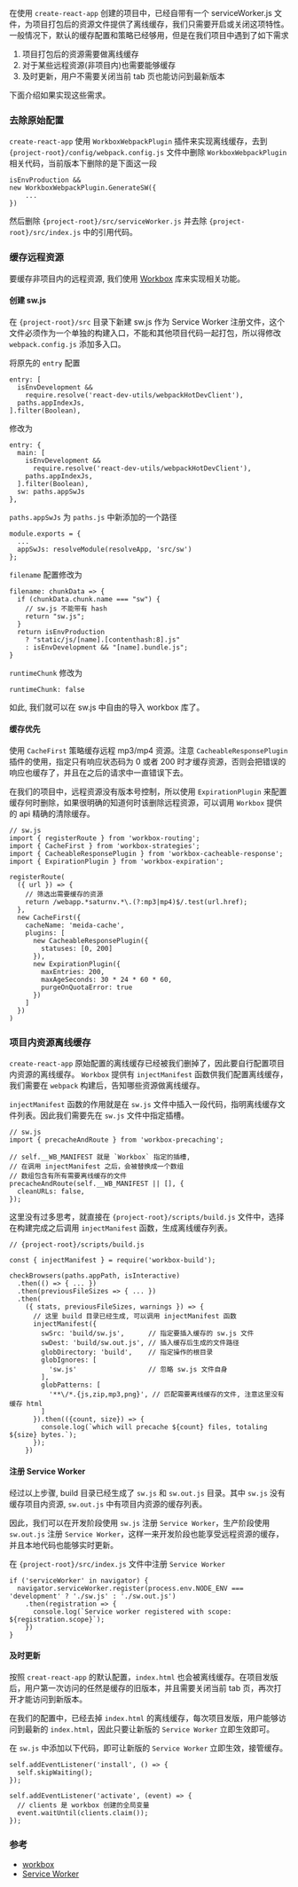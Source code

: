 在使用 `create-react-app` 创建的项目中，已经自带有一个 serviceWorker.js 文件，为项目打包后的资源文件提供了离线缓存，我们只需要开启或关闭这项特性。一般情况下，默认的缓存配置和策略已经够用，但是在我们项目中遇到了如下需求

1. 项目打包后的资源需要做离线缓存
2. 对于某些远程资源(非项目内)也需要能够缓存
3. 及时更新，用户不需要关闭当前 tab 页也能访问到最新版本

下面介绍如果实现这些需求。

### 去除原始配置

`create-react-app` 使用 `WorkboxWebpackPlugin` 插件来实现离线缓存，去到 `{project-root}/config/webpack.config.js` 文件中删除 `WorkboxWebpackPlugin` 相关代码，当前版本下删除的是下面这一段
```
isEnvProduction &&
new WorkboxWebpackPlugin.GenerateSW({
    ...
})
```

然后删除 `{project-root}/src/serviceWorker.js` 并去除 `{project-root}/src/index.js` 中的引用代码。

### 缓存远程资源

要缓存非项目内的远程资源, 我们使用 [Workbox](https://developers.google.com/web/tools/workbox) 库来实现相关功能。

#### 创建 sw.js

在 `{project-root}/src` 目录下新建 sw.js 作为 Service Worker 注册文件，这个文件必须作为一个单独的构建入口，不能和其他项目代码一起打包，所以得修改 `webpack.config.js` 添加多入口。

将原先的 `entry` 配置
```
entry: [
  isEnvDevelopment &&
    require.resolve('react-dev-utils/webpackHotDevClient'),
  paths.appIndexJs,
].filter(Boolean),
```
修改为
```
entry: {
  main: [
    isEnvDevelopment &&
      require.resolve('react-dev-utils/webpackHotDevClient'),
    paths.appIndexJs,
  ].filter(Boolean),
  sw: paths.appSwJs
},
```

`paths.appSwJs` 为 `paths.js` 中新添加的一个路径
```
module.exports = {
  ...
  appSwJs: resolveModule(resolveApp, 'src/sw')
};
```

`filename` 配置修改为

```
filename: chunkData => {
  if (chunkData.chunk.name === "sw") {
    // sw.js 不能带有 hash
    return "sw.js";
  }
  return isEnvProduction
    ? "static/js/[name].[contenthash:8].js"
    : isEnvDevelopment && "[name].bundle.js";
}
```

`runtimeChunk` 修改为

```
runtimeChunk: false
```

如此, 我们就可以在 sw.js 中自由的导入 workbox 库了。

#### 缓存优先

使用 `CacheFirst` 策略缓存远程 mp3/mp4 资源。注意 `CacheableResponsePlugin` 插件的使用，指定只有响应状态码为 0 或者 200 时才缓存资源，否则会把错误的响应也缓存了，并且在之后的请求中一直错误下去。

在我们的项目中，远程资源没有版本号控制，所以使用 `ExpirationPlugin` 来配置缓存何时删除，如果很明确的知道何时该删除远程资源，可以调用 `Workbox` 提供的 api 精确的清除缓存。

```
// sw.js
import { registerRoute } from 'workbox-routing';
import { CacheFirst } from 'workbox-strategies';
import { CacheableResponsePlugin } from 'workbox-cacheable-response';
import { ExpirationPlugin } from 'workbox-expiration';

registerRoute(
  ({ url }) => {
    // 筛选出需要缓存的资源
    return /webapp.*saturnv.*\.(?:mp3|mp4)$/.test(url.href);
  },
  new CacheFirst({
    cacheName: 'meida-cache',
    plugins: [
      new CacheableResponsePlugin({
        statuses: [0, 200]
      }),
      new ExpirationPlugin({
        maxEntries: 200,
        maxAgeSeconds: 30 * 24 * 60 * 60,
        purgeOnQuotaError: true
      })
    ]
  })
)
```

### 项目内资源离线缓存

`create-react-app` 原始配置的离线缓存已经被我们删掉了，因此要自行配置项目内资源的离线缓存。 `Workbox` 提供有 `injectManifest` 函数供我们配置离线缓存，我们需要在 `webpack` 构建后，告知哪些资源做离线缓存。

`injectManifest` 函数的作用就是在 `sw.js` 文件中插入一段代码，指明离线缓存文件列表。因此我们需要先在 `sw.js` 文件中指定插槽。

```
// sw.js
import { precacheAndRoute } from 'workbox-precaching';

// self.__WB_MANIFEST 就是 `Workbox` 指定的插槽,
// 在调用 injectManifest 之后，会被替换成一个数组
// 数组包含有所有需要离线缓存的文件
precacheAndRoute(self.__WB_MANIFEST || [], {
  cleanURLs: false,
});
```

这里没有过多思考，就直接在 `{project-root}/scripts/build.js` 文件中，选择在构建完成之后调用 `injectManifest` 函数，生成离线缓存列表。

```
// {project-root}/scripts/build.js

const { injectManifest } = require('workbox-build');

checkBrowsers(paths.appPath, isInteractive)
  .then(() => { ... })
  .then(previousFileSizes => { ... })
  .then(
    ({ stats, previousFileSizes, warnings }) => {
      // 这里 build 目录已经生成, 可以调用 injectManifest 函数
      injectManifest({
        swSrc: 'build/sw.js',      // 指定要插入缓存的 sw.js 文件
        swDest: 'build/sw.out.js', // 插入缓存后生成的文件路径
        globDirectory: 'build',    // 指定操作的根目录
        globIgnores: [
          'sw.js'                  // 忽略 sw.js 文件自身
        ],
        globPatterns: [
          '**\/*.{js,zip,mp3,png}', // 匹配需要离线缓存的文件, 注意这里没有缓存 html
        ]
      }).then(({count, size}) => {
        console.log(`which will precache ${count} files, totaling ${size} bytes.`);
      });
    })
```

#### 注册 Service Worker

经过以上步骤, build 目录已经生成了 `sw.js` 和 `sw.out.js` 目录。其中 `sw.js` 没有缓存项目内资源, `sw.out.js` 中有项目内资源的缓存列表。

因此，我们可以在开发阶段使用 `sw.js` 注册 `Service Worker`，生产阶段使用 `sw.out.js` 注册 `Service Worker`，这样一来开发阶段也能享受远程资源的缓存，并且本地代码也能够实时更新。

在 `{project-root}/src/index.js` 文件中注册 `Service Worker`

```
if ('serviceWorker' in navigator) {
  navigator.serviceWorker.register(process.env.NODE_ENV === 'development' ? './sw.js' : './sw.out.js')
    .then(registration => {
      console.log(`Service worker registered with scope: ${registration.scope}`);
    })
}
```

#### 及时更新

按照 `creat-react-app` 的默认配置，`index.html` 也会被离线缓存。在项目发版后，用户第一次访问的任然是缓存的旧版本，并且需要关闭当前 tab 页，再次打开才能访问到新版本。

在我们的配置中，已经去掉 `index.html` 的离线缓存，每次项目发版，用户能够访问到最新的 `index.html`，因此只要让新版的 `Service Worker` 立即生效即可。

在 `sw.js` 中添加以下代码，即可让新版的 `Service Worker` 立即生效，接管缓存。

```
self.addEventListener('install', () => {
  self.skipWaiting();
});

self.addEventListener('activate', (event) => {
  // clients 是 workbox 创建的全局变量
  event.waitUntil(clients.claim());
});
```

### 参考

* [workbox](https://developers.google.com/web/tools/workbox)
* [Service Worker](https://developers.google.com/web/fundamentals/primers/service-workers?hl=zh-cn)
